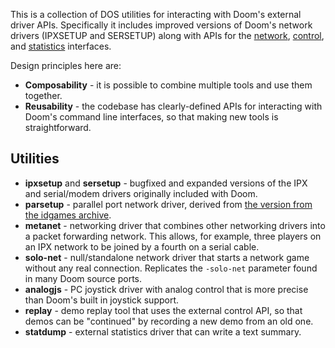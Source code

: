 
This is a collection of DOS utilities for interacting with Doom's external
driver APIs. Specifically it includes improved versions of Doom's network
drivers (IPXSETUP and SERSETUP) along with APIs for the
[network](https://doomwiki.org/wiki/Doom_networking_component#External_drivers),
[control](https://doomwiki.org/wiki/External_control_driver), and
[statistics](https://doomwiki.org/wiki/Statistics_driver) interfaces.

Design principles here are:

* **Composability** - it is possible to combine multiple tools and use them
together.
* **Reusability** - the codebase has clearly-defined APIs for interacting
with Doom's command line interfaces, so that making new tools is
straightforward.

## Utilities

* **ipxsetup** and **sersetup** - bugfixed and expanded versions of the IPX
and serial/modem drivers originally included with Doom.
* **parsetup** - parallel port network driver, derived from
[the version from the idgames archive](https://www.doomworld.com/idgames/utils/serial/psetup11).
* **metanet** - networking driver that combines other networking drivers
into a packet forwarding network. This allows, for example, three players on
an IPX network to be joined by a fourth on a serial cable.
* **solo-net** - null/standalone network driver that starts a network game
without any real connection. Replicates the `-solo-net` parameter found in
many Doom source ports.
* **analogjs** - PC joystick driver with analog control that is more precise
than Doom's built in joystick support.
* **replay** - demo replay tool that uses the external control API, so that
demos can be "continued" by recording a new demo from an old one.
* **statdump** - external statistics driver that can write a text summary.

